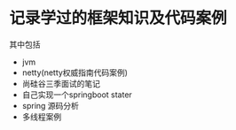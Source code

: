 
# 记录学过的框架知识及代码案例
其中包括
- jvm
- netty(netty权威指南代码案例)
- 尚硅谷三季面试的笔记
- 自己实现一个springboot stater
- spring 源码分析
- 多线程案例